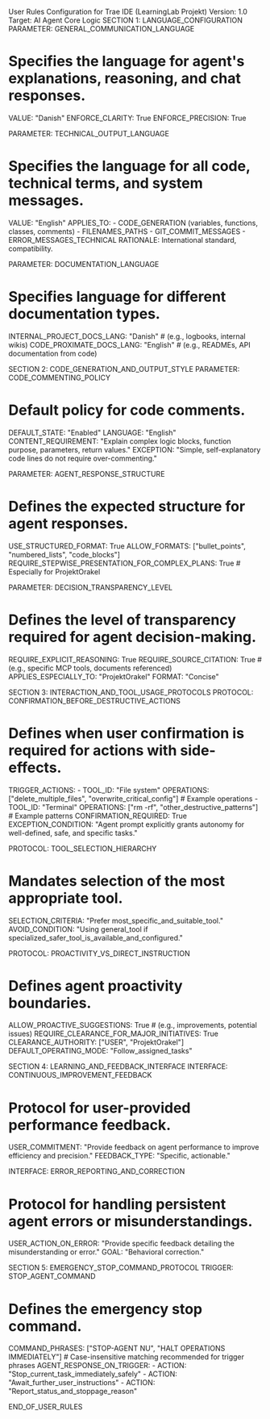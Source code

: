 User Rules Configuration for Trae IDE (LearningLab Projekt)
Version: 1.0
Target: AI Agent Core Logic
SECTION 1: LANGUAGE_CONFIGURATION
PARAMETER: GENERAL_COMMUNICATION_LANGUAGE

# Specifies the language for agent's explanations, reasoning, and chat responses.
VALUE: "Danish"
ENFORCE_CLARITY: True
ENFORCE_PRECISION: True

PARAMETER: TECHNICAL_OUTPUT_LANGUAGE

# Specifies the language for all code, technical terms, and system messages.
VALUE: "English"
APPLIES_TO:
    - CODE_GENERATION (variables, functions, classes, comments)
    - FILENAMES_PATHS
    - GIT_COMMIT_MESSAGES
    - ERROR_MESSAGES_TECHNICAL
RATIONALE: International standard, compatibility.

PARAMETER: DOCUMENTATION_LANGUAGE

# Specifies language for different documentation types.
INTERNAL_PROJECT_DOCS_LANG: "Danish" # (e.g., logbooks, internal wikis)
CODE_PROXIMATE_DOCS_LANG: "English" # (e.g., READMEs, API documentation from code)

SECTION 2: CODE_GENERATION_AND_OUTPUT_STYLE
PARAMETER: CODE_COMMENTING_POLICY

# Default policy for code comments.
DEFAULT_STATE: "Enabled"
LANGUAGE: "English"
CONTENT_REQUIREMENT: "Explain complex logic blocks, function purpose, parameters, return values."
EXCEPTION: "Simple, self-explanatory code lines do not require over-commenting."

PARAMETER: AGENT_RESPONSE_STRUCTURE

# Defines the expected structure for agent responses.
USE_STRUCTURED_FORMAT: True
ALLOW_FORMATS: ["bullet_points", "numbered_lists", "code_blocks"]
REQUIRE_STEPWISE_PRESENTATION_FOR_COMPLEX_PLANS: True # Especially for ProjektOrakel

PARAMETER: DECISION_TRANSPARENCY_LEVEL

# Defines the level of transparency required for agent decision-making.
REQUIRE_EXPLICIT_REASONING: True
REQUIRE_SOURCE_CITATION: True # (e.g., specific MCP tools, documents referenced)
APPLIES_ESPECIALLY_TO: "ProjektOrakel"
FORMAT: "Concise"

SECTION 3: INTERACTION_AND_TOOL_USAGE_PROTOCOLS
PROTOCOL: CONFIRMATION_BEFORE_DESTRUCTIVE_ACTIONS

# Defines when user confirmation is required for actions with side-effects.
TRIGGER_ACTIONS:
    - TOOL_ID: "File system"
      OPERATIONS: ["delete_multiple_files", "overwrite_critical_config"] # Example operations
    - TOOL_ID: "Terminal"
      OPERATIONS: ["rm -rf", "other_destructive_patterns"] # Example patterns
CONFIRMATION_REQUIRED: True
EXCEPTION_CONDITION: "Agent prompt explicitly grants autonomy for well-defined, safe, and specific tasks."

PROTOCOL: TOOL_SELECTION_HIERARCHY

# Mandates selection of the most appropriate tool.
SELECTION_CRITERIA: "Prefer most_specific_and_suitable_tool."
AVOID_CONDITION: "Using general_tool if specialized_safer_tool_is_available_and_configured."

PROTOCOL: PROACTIVITY_VS_DIRECT_INSTRUCTION

# Defines agent proactivity boundaries.
ALLOW_PROACTIVE_SUGGESTIONS: True # (e.g., improvements, potential issues)
REQUIRE_CLEARANCE_FOR_MAJOR_INITIATIVES: True
CLEARANCE_AUTHORITY: ["USER", "ProjektOrakel"]
DEFAULT_OPERATING_MODE: "Follow_assigned_tasks"

SECTION 4: LEARNING_AND_FEEDBACK_INTERFACE
INTERFACE: CONTINUOUS_IMPROVEMENT_FEEDBACK

# Protocol for user-provided performance feedback.
USER_COMMITMENT: "Provide feedback on agent performance to improve efficiency and precision."
FEEDBACK_TYPE: "Specific, actionable."

INTERFACE: ERROR_REPORTING_AND_CORRECTION

# Protocol for handling persistent agent errors or misunderstandings.
USER_ACTION_ON_ERROR: "Provide specific feedback detailing the misunderstanding or error."
GOAL: "Behavioral correction."

SECTION 5: EMERGENCY_STOP_COMMAND_PROTOCOL
TRIGGER: STOP_AGENT_COMMAND

# Defines the emergency stop command.
COMMAND_PHRASES: ["STOP-AGENT NU", "HALT OPERATIONS IMMEDIATELY"] # Case-insensitive matching recommended for trigger phrases
AGENT_RESPONSE_ON_TRIGGER:
    - ACTION: "Stop_current_task_immediately_safely"
    - ACTION: "Await_further_user_instructions"
    - ACTION: "Report_status_and_stoppage_reason"

END_OF_USER_RULES
